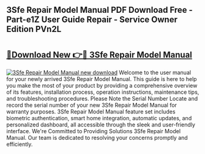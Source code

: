## 3Sfe Repair Model Manual PDF Download Free - Part-e1Z User Guide Repair - Service Owner Edition PVn2L

# <h2><a href="http://bc79740.oget.top/?id=3Sfe+Repair+Model+Manual">🔗Download New 👉🔴 3Sfe Repair Model Manual</a></h2>

[![3Sfe Repair Model Manual new download](https://i.imgur.com/5g1atiW.png)](http://bc79740.oget.top/?id=3Sfe+Repair+Model+Manual)
Welcome to the user manual for your newly arrived 3Sfe Repair Model Manual. This guide is here to help you make the most of your product by providing a comprehensive overview of its features, installation process, operation instructions, maintenance tips, and troubleshooting procedures. Please Note the Serial Number Locate and record the serial number of your new 3Sfe Repair Model Manual for warranty purposes. 3Sfe Repair Model Manual feature set includes biometric authentication, smart home integration, automatic updates, and personalized dashboard, all accessible through the sleek and user-friendly interface. We're Committed to Providing Solutions 3Sfe Repair Model Manual. Our team is dedicated to resolving your concerns promptly and efficiently.
